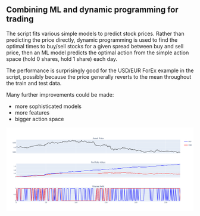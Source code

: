 ## Combining ML and dynamic programming for trading

The script fits various simple models to predict stock prices.
Rather than predicting the price directly, dynamic programming is used to find the optimal times
to buy/sell stocks for a given spread between buy and sell price, then an ML model predicts the optimal action
from the simple action space (hold 0 shares, hold 1 share) each day.

The performance is surprisingly good for the USD/EUR ForEx example in the script,
possibly because the price generally reverts to the mean throughout the train and test data.

Many further improvements could be made:
- more sophisticated models
- more features
- bigger action space

![Results](results.png)